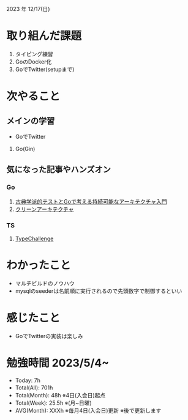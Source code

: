 2023 年 12/17(日)

# 取り組んだ課題
1. タイピング練習
2. GoのDocker化
3. GoでTwitter(setupまで)
 
# 次やること

## メインの学習

* GoでTwitter

1. Go(Gin)

## 気になった記事やハンズオン

### Go
1. [古典学派的テストとGoで考える持続可能なアーキテクチャ入門](https://zenn.dev/jy8752/books/73769005e6afa9/viewer/chapter1)
2. [クリーンアーキテクチャ](https://nuits.jp/entry/easiest-clean-architecture-2019-09)

### TS
1. [TypeChallenge](https://github.com/type-challenges/type-challenges/tree/main/questions/00004-easy-pick)

# わかったこと

* マルチビルドのノウハウ
* mysqlのseederは名前順に実行されるので先頭数字で制御するといい

# 感じたこと

* GoでTwitterの実装は楽しみ

# 勉強時間 2023/5/4~

* Today: 7h
* Total(All): 701h　
* Total(Month): 48h ※4日(入会日)起点
* Total(Week): 25.5h ※(月~日曜)
* AVG(Month): XXXh ※毎月4日(入会日)更新 ※後で更新します
